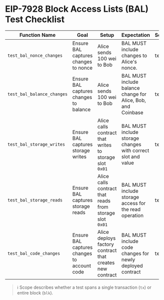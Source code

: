 # EIP-7928 Block Access Lists (BAL) Test Checklist

| Function Name | Goal | Setup | Expectation | Scope | Status |
|---------------|------|-------|-------------|-------|--------|
| `test_bal_nonce_changes` | Ensure BAL captures changes to nonce | Alice sends 100 wei to Bob | BAL MUST include changes to Alice's nonce. | tx | ✅ Completed |
| `test_bal_balance_changes` | Ensure BAL captures changes to balance | Alice sends 100 wei to Bob | BAL MUST include balance change for Alice, Bob, and Coinbase | tx | ✅ Completed |
| `test_bal_storage_writes` | Ensure BAL captures storage writes | Alice calls contract that writes to storage slot `0x01` | BAL MUST include storage changes with correct slot and value | tx | ✅ Completed |
| `test_bal_storage_reads` | Ensure BAL captures storage reads | Alice calls contract that reads from storage slot `0x01` | BAL MUST include storage access for the read operation | tx | ✅ Completed |
| `test_bal_code_changes` | Ensure BAL captures changes to account code | Alice deploys factory contract that creates new contract | BAL MUST include code changes for newly deployed contract | tx | ✅ Completed |

> ℹ️ Scope describes whether a test spans a single transaction (`tx`) or entire block (`blk`).
